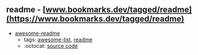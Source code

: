 readme - [www.bookmarks.dev/tagged/readme](https://www.bookmarks.dev/tagged/readme)
---
* [awesome-readme](https://github.com/matiassingers/awesome-readme#readme)
    * tags: [awesome-list](../tagged/awesome-list.md), [readme](../tagged/readme.md)
    * :octocat: [source code](https://github.com/matiassingers/awesome-readme#readme)
